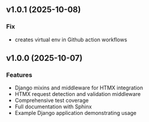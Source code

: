 ## v1.0.1 (2025-10-08)

### Fix

- creates virtual env in Github action workflows

## v1.0.0 (2025-10-07)

### Features

- Django mixins and middleware for HTMX integration
- HTMX request detection and validation middleware
- Comprehensive test coverage
- Full documentation with Sphinx
- Example Django application demonstrating usage
